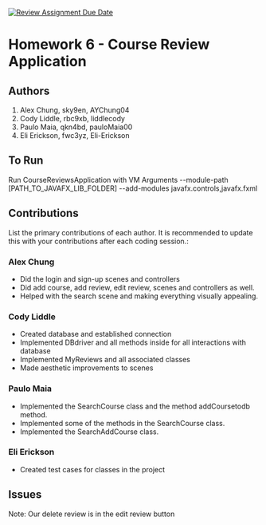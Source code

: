 [![Review Assignment Due Date](https://classroom.github.com/assets/deadline-readme-button-24ddc0f5d75046c5622901739e7c5dd533143b0c8e959d652212380cedb1ea36.svg)](https://classroom.github.com/a/uwW2kZBL)
# Homework 6 - Course Review Application

## Authors
1) Alex Chung, sky9en, AYChung04
2) Cody Liddle, rbc9xb, liddlecody
3) Paulo Maia, qkn4bd, pauloMaia00
4) Eli Erickson, fwc3yz, Eli-Erickson

## To Run

Run CourseReviewsApplication with VM Arguments --module-path [PATH_TO_JAVAFX_LIB_FOLDER] --add-modules javafx.controls,javafx.fxml
 
## Contributions

List the primary contributions of each author. It is recommended to update this with your contributions after each coding session.:

### Alex Chung

* Did the login and sign-up scenes and controllers
* Did add course, add review, edit review, scenes and controllers as well.
* Helped with the search scene and making everything visually appealing.

### Cody Liddle

* Created database and established connection
* Implemented DBdriver and all methods inside for all interactions with database
* Implemented MyReviews and all associated classes
* Made aesthetic improvements to scenes

### Paulo Maia

* Implemented the SearchCourse class and the method addCoursetodb method. 
* Implemented some of the methods in the SearchCourse class.
* Implemented the SearchAddCourse class. 

### Eli Erickson

* Created test cases for classes in the project

## Issues

Note: Our delete review is in the edit review button
